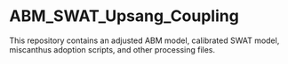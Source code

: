 # ABM_SWAT_Upsang_Coupling
This repository contains an adjusted ABM model, calibrated SWAT model, miscanthus adoption scripts, and other processing files.

